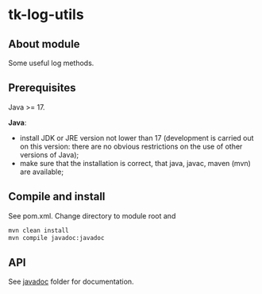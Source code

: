 # tk-log-utils

## About module

Some useful log methods.

## Prerequisites

Java >= 17.

**Java**:

- install JDK or JRE version not lower than 17 (development is carried out on this version: there are no obvious restrictions on the use of other versions of Java);
- make sure that the installation is correct, that java, javac, maven (mvn) are available;

## Compile and install

See pom.xml. Change directory to module root and

```Bash
mvn clean install
mvn compile javadoc:javadoc
```

## API

See [javadoc](https://github.com/taker1974/tk-log-utils/blob/main/javadoc/) folder for documentation.
